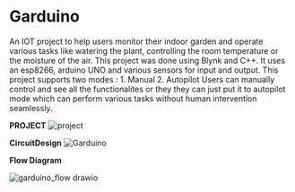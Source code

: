 # Garduino
An IOT project to help users monitor their indoor garden and operate various tasks like watering the plant, controlling the room temperature or the moisture of the air.
This project was done using Blynk and C++. It uses an esp8266, arduino UNO and various sensors for input and output.
This project supports two modes : 1. Manual 2. Autopilot
Users can manually control and see all the functionalites or they they can just put it to autopilot mode which can perform various tasks without human intervention seamlessly.

**PROJECT**
![project](https://github.com/Nafis71/Garduino/assets/57575805/b896ea0b-4874-4987-b366-f69601abff95)



**CircuitDesign**
![Garduino](https://github.com/Nafis71/Garduino/assets/57575805/72fc2d81-282b-4cab-b70c-8ccfb7b3ea50)


**Flow Diagram**

![garduino_flow drawio](https://github.com/Nafis71/Garduino/assets/57575805/20e41323-d284-4ec5-b736-37f23cfd9759)

